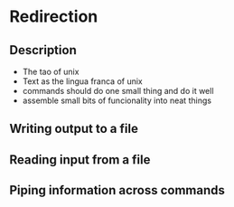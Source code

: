 Redirection
===========

Description
-----------

 - The tao of unix
 - Text as the lingua franca of unix
 - commands should do one small thing and do it well
 - assemble small bits of funcionality into neat things

Writing output to a file
--------------------------

Reading input from a file
-------------------------

Piping information across commands
----------------------------------
